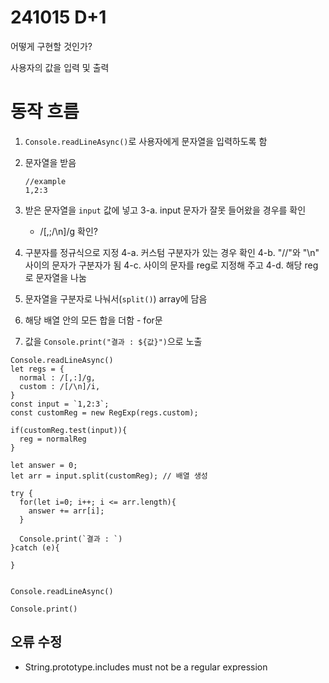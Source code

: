 # 241015 D+1

어떻게 구현할 것인가?

사용자의 값을 입력 및 출력

# 동작 흐름

1. `Console.readLineAsync()`로 사용자에게 문자열을 입력하도록 함

2. 문자열을 받음
   ```
   //example
   1,2:3
   ```
3. 받은 문자열을 `input` 값에 넣고
   3-a. input 문자가 잘못 들어왔을 경우를 확인
   - /[,;/\n]/g 확인?
4. 구분자를 정규식으로 지정
   4-a. 커스텀 구분자가 있는 경우 확인
   4-b. "//"와 "\n" 사이의 문자가 구분자가 됨
   4-c. 사이의 문자를 reg로 지정해 주고
   4-d. 해당 reg로 문자열을 나눔

5. 문자열을 구분자로 나눠서(`split()`) array에 담음
6. 해당 배열 안의 모든 합을 더함 - for문
7. 값을 `Console.print("결과 : ${값}")`으로 노출

```
Console.readLineAsync()
let regs = {
  normal : /[,:]/g,
  custom : /[/\n]/i,
}
const input = `1,2:3`;
const customReg = new RegExp(regs.custom);

if(customReg.test(input)){
  reg = normalReg
}

let answer = 0;
let arr = input.split(customReg); // 배열 생성

try {
  for(let i=0; i++; i <= arr.length){
    answer += arr[i];
  }

  Console.print(`결과 : `)
}catch (e){

}


```

`Console.readLineAsync()`

`Console.print()`

## 오류 수정

- String.prototype.includes must not be a regular expression

